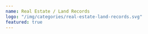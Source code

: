 ```yaml
---
name: Real Estate / Land Records
logo: "/img/categories/real-estate-land-records.svg"
featured: true
---
```

